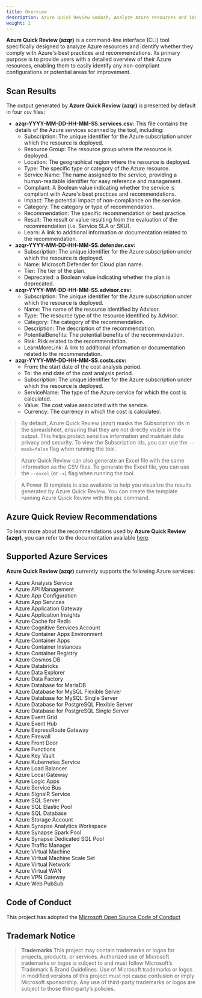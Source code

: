 ```yaml
---
title: Overview
description: Azure Quick Review &mdash; Analyze Azure resources and identify whether they comply with Azure's best practices and recommendations.
weight: 1
---
```


**Azure Quick Review (azqr)** is a command-line interface (CLI) tool specifically designed to analyze Azure resources and identify whether they comply with Azure's best practices and recommendations. Its primary purpose is to provide users with a detailed overview of their Azure resources, enabling them to easily identify any non-compliant configurations or potential areas for improvement.

## Scan Results

The output generated by **Azure Quick Review (azqr)** is presented by default in four `csv` files:

* **azqr-YYYY-MM-DD-HH-MM-SS.services.csv:** This file contains the details of the Azure services scanned by the tool, including:
    * Subscription: The unique identifier for the Azure subscription under which the resource is deployed.
    * Resource Group: The resource group where the resource is deployed.
    * Location: The geographical region where the resource is deployed.
    * Type: The specific type or category of the Azure resource.
    * Service Name: The name assigned to the service, providing a human-readable identifier for easy reference and management.
    * Compliant: A Boolean value indicating whether the service is compliant with Azure's best practices and recommendations.
    * Impact: The potential impact of non-compliance on the service.
    * Category: The category or type of recommendation.
    * Recommendation: The specific recommendation or best practice.
    * Result: The result or value resulting from the evaluation of the recommendation (i.e. Service SLA or SKU). 
    * Learn: A link to additional information or documentation related to the recommendation.
* **azqr-YYYY-MM-DD-HH-MM-SS.defender.csv:**
    * Subscription: The unique identifier for the Azure subscription under which the resource is deployed.
    * Name: Microsoft Defender for Cloud plan name.
    * Tier: The tier of the plan.
    * Deprecated: a Boolean value indicating whether the plan is deprecated.
* **azqr-YYYY-MM-DD-HH-MM-SS.advisor.csv:**
    * Subscription: The unique identifier for the Azure subscription under which the resource is deployed.
    * Name: The name of the resource identified by Advisor.
    * Type: The resource type of the resource identified by Advisor.
    * Category: The category of the recommendation.
    * Description: The description of the recommendation.
    * PotentialBenefits: The potential benefits of the recommendation.
    * Risk: Risk related to the recommendation.
    * LearnMoreLink: A link to additional information or documentation related to the recommendation.
* **azqr-YYYY-MM-DD-HH-MM-SS.costs.csv:**
    * From: the start date of the cost analysis period.
    * To: the end date of the cost analysis period.
    * Subscription: The unique identifier for the Azure subscription under which the resource is deployed.
    * ServiceName: The type of the Azure service for which the cost is calculated.
    * Value: The cost value associated with the service.
    * Currency: The currency in which the cost is calculated.

> By default, Azure Quick Review (azqr) masks the Subscription Ids in the spreadsheet, ensuring that they are not directly visible in the output. This helps protect sensitive information and maintain data privacy and security. To view the Subscription Ids, you can use the `--mask=false` flag when running the tool.

> Azure Quick Review can also generate an Excel file with the same information as the CSV files. To generate the Excel file, you can use the `--excel` (or `-x`) flag when running the tool.

> A Power BI template is also available to help you visualize the results generated by Azure Quick Review. You can create the template running Azure Quick Review with the `pbi` command.

## Azure Quick Review Recommendations

To learn more about the recommendations used by **Azure Quick Review (azqr)**, you can refer to the documentation available [here](https://azure.github.io/azqr/docs/recommendations/).

## Supported Azure Services

**Azure Quick Review (azqr)** currently supports the following Azure services:

* Azure Analysis Service
* Azure API Management
* Azure App Configuration
* Azure App Services
* Azure Application Gateway
* Azure Application Insights
* Azure Cache for Redis
* Azure Cognitive Services Account
* Azure Container Apps Environment
* Azure Container Apps
* Azure Container Instances
* Azure Container Registry
* Azure Cosmos DB
* Azure Databricks
* Azure Data Explorer
* Azure Data Factory
* Azure Database for MariaDB
* Azure Database for MySQL Flexible Server
* Azure Database for MySQL Single Server
* Azure Database for PostgreSQL Flexible Server
* Azure Database for PostgreSQL Single Server
* Azure Event Grid
* Azure Event Hub
* Azure ExpressRoute Gateway
* Azure Firewall
* Azure Front Door
* Azure Functions
* Azure Key Vault
* Azure Kubernetes Service
* Azure Load Balancer
* Azure Local Gateway
* Azure Logic Apps
* Azure Service Bus
* Azure SignalR Service
* Azure SQL Server
* Azure SQL Elastic Pool
* Azure SQL Database
* Azure Storage Account
* Azure Synapse Analytics Workspace
* Azure Synapse Spark Pool
* Azure Synapse Dedicated SQL Pool
* Azure Traffic Manager
* Azure Virtual Machine
* Azure Virtual Machine Scale Set
* Azure Virtual Network
* Azure Virtual WAN
* Azure VPN Gateway
* Azure Web PubSub

## Code of Conduct

This project has adopted the [Microsoft Open Source Code of Conduct](CODE_OF_CONDUCT.md)

## Trademark Notice

> **Trademarks** This project may contain trademarks or logos for projects, products, or services. Authorized use of Microsoft trademarks or logos is subject to and must follow Microsoft’s Trademark & Brand Guidelines. Use of Microsoft trademarks or logos in modified versions of this project must not cause confusion or imply Microsoft sponsorship. Any use of third-party trademarks or logos are subject to those third-party’s policies.
